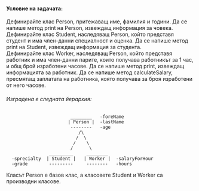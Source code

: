 #### Условие на задачата:
Дефинирайте клас Person, притежаващ име, фамилия и години. Да се напише метод print на Person, извеждащ информация за човека. <br />
Дефинирайте клас Student, наследяващ Person, който представя студент и има член-данни специалност и оценка. Да се напише метод print на Student, извеждащ информация за студента.<br />
Дефинирайте клас Worker, наследяващ Person, който представя работник и има член-данни парите, които получава работникът за 1 час, и общ брой изработени часове. Да се напише метод print, извеждащ информацията за работник. Да се напише метод calculateSalary, пресмятащ заплатата на работника, която получава за броя изработени от него часове.<br />

###### Изградена е следната йерархия:
```
                        ________   -foreName
                       | Person |  -lastName
                        --------   -age
                           /\    
                          /  \
                         /    \
                        /      \
                _________     ________
  -sprecialty  | Student |   | Worker |  -salaryForHour
  -grade        ---------     --------   -hours
```
Класът Person е базов клас, а класовете Student и Worker са производни класове. 
